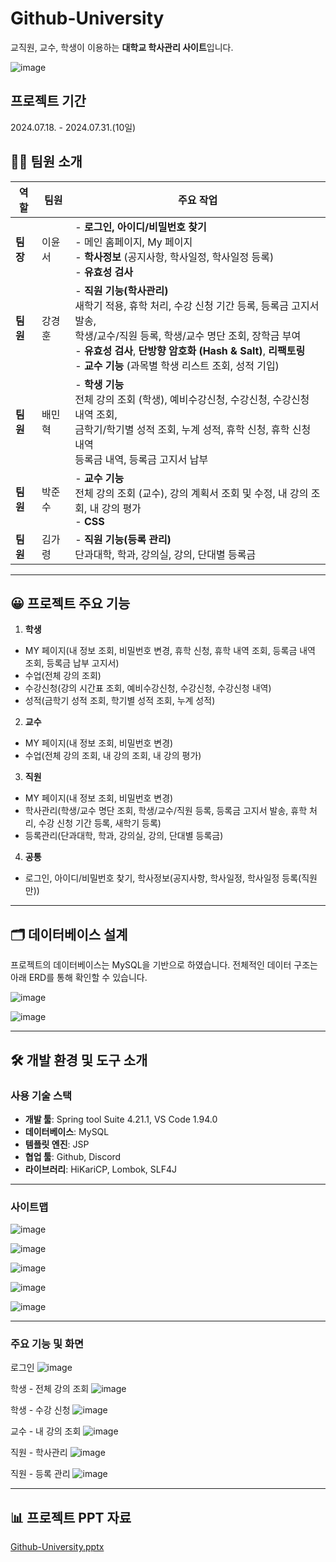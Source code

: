 # Github-University
교직원, 교수, 학생이 이용하는 **대학교 학사관리 사이트**입니다.

![image](https://github.com/user-attachments/assets/1b458306-1272-4f6f-8468-6f51c078bad7)

## 프로젝트 기간
2024.07.18. - 2024.07.31.(10일)


## 🙋‍♀️ 팀원 소개

| 역할         | 팀원   | 주요 작업 |
|--------------|--------|-----------|
| **팀장**     | 이윤서  | - **로그인, 아이디/비밀번호 찾기** <br> - 메인 홈페이지, My 페이지 <br> - **학사정보** (공지사항, 학사일정, 학사일정 등록) <br> - **유효성 검사** |
| **팀원**     | 강경훈  | - **직원 기능(학사관리)** <br> 새학기 적용, 휴학 처리, 수강 신청 기간 등록, 등록금 고지서 발송, <br> 학생/교수/직원 등록, 학생/교수 명단 조회, 장학금 부여 <br> - **유효성 검사**, **단방향 암호화 (Hash & Salt)**, **리팩토링** <br> - **교수 기능** (과목별 학생 리스트 조회, 성적 기입) |
| **팀원**     | 배민혁  | - **학생 기능** <br> 전체 강의 조회 (학생), 예비수강신청, 수강신청, 수강신청 내역 조회, <br> 금학기/학기별 성적 조회, 누계 성적, 휴학 신청, 휴학 신청 내역 <br> 등록금 내역, 등록금 고지서 납부 |
| **팀원**     | 박준수  | - **교수 기능** <br> 전체 강의 조회 (교수), 강의 계획서 조회 및 수정, 내 강의 조회, 내 강의 평가 <br> - **CSS** |
| **팀원**     | 김가령  | - **직원 기능(등록 관리)** <br> 단과대학, 학과, 강의실, 강의, 단대별 등록금 |

---

## 😀 프로젝트 주요 기능

1. **학생**
- MY 페이지(내 정보 조회, 비밀번호 변경, 휴학 신청, 휴학 내역 조회, 등록금 내역 조회, 등록금 납부 고지서)
- 수업(전체 강의 조회)
- 수강신청(강의 시간표 조회, 예비수강신청, 수강신청, 수강신청 내역)
- 성적(금학기 성적 조회, 학기별 성적 조회, 누계 성적)

2. **교수**
- MY 페이지(내 정보 조회, 비밀번호 변경)
- 수업(전체 강의 조회, 내 강의 조회, 내 강의 평가)

3. **직원**
- MY 페이지(내 정보 조회, 비밀번호 변경)
- 학사관리(학생/교수 명단 조회, 학생/교수/직원 등록, 등록금 고지서 발송, 휴학 처리, 수강 신청 기간 등록, 새학기 등록)
- 등록관리(단과대학, 학과, 강의실, 강의, 단대별 등록금)

4. **공통**
- 로그인, 아이디/비밀번호 찾기, 학사정보(공지사항, 학사일정, 학사일정 등록(직원만))
---

## 🗂 데이터베이스 설계

프로젝트의 데이터베이스는 MySQL을 기반으로 하였습니다. 전체적인 데이터 구조는 아래 ERD를 통해 확인할 수 있습니다.

![image](https://github.com/user-attachments/assets/58336a60-d95f-4f3e-b9eb-bfceea6188dc)

![image](https://github.com/user-attachments/assets/45cc2dec-f30e-4b1c-a4a4-dab3e29362f4)

---

## 🛠 개발 환경 및 도구 소개

### 사용 기술 스택

- **개발 툴**: Spring tool Suite 4.21.1, VS Code 1.94.0
- **데이터베이스**: MySQL
- **템플릿 엔진**: JSP
- **협업 툴**: Github, Discord
- **라이브러리**: HiKariCP, Lombok, SLF4J

---

### 사이트맵
![image](https://github.com/user-attachments/assets/10db0d70-58a6-4a2e-bbcf-3a47ba6ffa04)

![image](https://github.com/user-attachments/assets/46fd0d10-ec17-4db9-afe1-fc7e2d0e3749)

![image](https://github.com/user-attachments/assets/28b60fd5-4eec-408e-b2c1-55feb65caeee)

![image](https://github.com/user-attachments/assets/3fbaab72-7ca8-46c6-b306-ca812832ed40)

![image](https://github.com/user-attachments/assets/9438c973-320a-4edf-9a23-098df53095c1)

---
### 주요 기능 및 화면

로그인
![image](https://github.com/user-attachments/assets/b46b699e-dd77-4ec5-9709-45c9a4cf8af5)

학생 - 전체 강의 조회
![image](https://github.com/user-attachments/assets/aa385969-4297-4e22-b14a-b196326e95b3)

학생 - 수강 신청
![image](https://github.com/user-attachments/assets/95a060ae-cc63-4fcf-8808-4236c0068a9a)

교수 - 내 강의 조회
![image](https://github.com/user-attachments/assets/ea7dd41d-a975-4ae3-ac90-4f44be3144f0)

직원 - 학사관리
![image](https://github.com/user-attachments/assets/7a9222ce-2112-4146-b264-72b54c8d7c81)

직원 - 등록 관리
![image](https://github.com/user-attachments/assets/27b30396-76b1-425b-9012-fd716f8458ad)

---

## 📊 프로젝트 PPT 자료
[Github-University.pptx](https://github.com/user-attachments/files/17643896/Github-University.pptx?raw=true)

